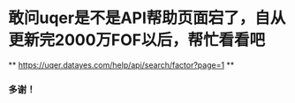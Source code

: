 # 敢问uqer是不是API帮助页面宕了，自从更新完2000万FOF以后，帮忙看看吧

** https://uqer.datayes.com/help/api/search/factor?page=1 **

### 多谢！